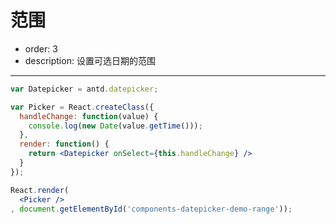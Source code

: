 # 范围

- order: 3
- description: 设置可选日期的范围

---

````jsx
var Datepicker = antd.datepicker;

var Picker = React.createClass({
  handleChange: function(value) {
    console.log(new Date(value.getTime()));
  },
  render: function() {
    return <Datepicker onSelect={this.handleChange} />
  }
});

React.render(
  <Picker />
, document.getElementById('components-datepicker-demo-range'));
````


